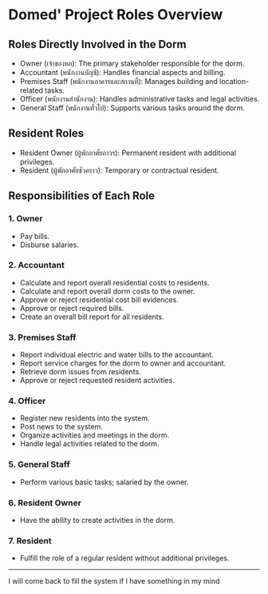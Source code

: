 # Domed' Project Roles Overview

## Roles Directly Involved in the Dorm
- Owner (เจ้าของหอ): The primary stakeholder responsible for the dorm.
- Accountant (พนักงานบัญชี): Handles financial aspects and billing.
- Premises Staff (พนักงานอาคารและสถานที่): Manages building and location-related tasks.
- Officer (พนักงานสำนักงาน): Handles administrative tasks and legal activities.
- General Staff (พนักงานทั่วไป): Supports various tasks around the dorm.

## Resident Roles
- Resident Owner (ผู้พักอาศัยถาวร): Permanent resident with additional privileges.
- Resident (ผู้พักอาศัยชัวคราว): Temporary or contractual resident.

## Responsibilities of Each Role

### 1. Owner
- Pay bills.
- Disburse salaries.

### 2. Accountant
- Calculate and report overall residential costs to residents.
- Calculate and report overall dorm costs to the owner.
- Approve or reject residential cost bill evidences.
- Approve or reject required bills.
- Create an overall bill report for all residents.

### 3. Premises Staff
- Report individual electric and water bills to the accountant.
- Report service charges for the dorm to owner and accountant.
- Retrieve dorm issues from residents.
- Approve or reject requested resident activities.

### 4. Officer
- Register new residents into the system.
- Post news to the system.
- Organize activities and meetings in the dorm.
- Handle legal activities related to the dorm.

### 5. General Staff
- Perform various basic tasks; salaried by the owner.

### 6. Resident Owner
- Have the ability to create activities in the dorm.

### 7. Resident
- Fulfill the role of a regular resident without additional privileges.

---

I will come back to fill the system if I have something in my mind
